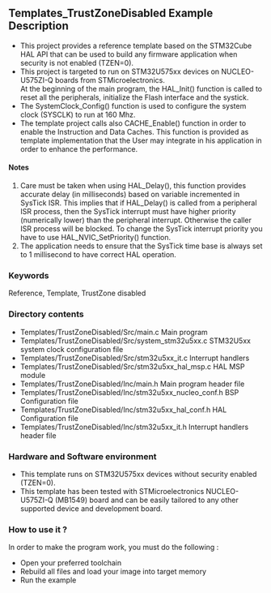 ## <b>Templates_TrustZoneDisabled Example Description</b>

- This project provides a reference template based on the STM32Cube HAL API that can be used
to build any firmware application when security is not enabled (TZEN=0).  
- This project is targeted to run on STM32U575xx devices on NUCLEO-U575ZI-Q boards from STMicroelectronics.  
At the beginning of the main program, the HAL_Init() function is called to reset
all the peripherals, initialize the Flash interface and the systick.
- The SystemClock_Config() function is used to configure the system clock (SYSCLK)
to run at 160 Mhz.
- The template project calls also CACHE_Enable() function in order to enable the Instruction
and Data Caches. This function is provided as template implementation that the User may
integrate in his application in order to enhance the performance.

#### <b>Notes</b>

 1. Care must be taken when using HAL_Delay(), this function provides accurate delay (in milliseconds)
    based on variable incremented in SysTick ISR. This implies that if HAL_Delay() is called from
    a peripheral ISR process, then the SysTick interrupt must have higher priority (numerically lower)
    than the peripheral interrupt. Otherwise the caller ISR process will be blocked.
    To change the SysTick interrupt priority you have to use HAL_NVIC_SetPriority() function.  
 2. The application needs to ensure that the SysTick time base is always set to 1 millisecond
    to have correct HAL operation.

### <b>Keywords</b>

Reference, Template, TrustZone disabled

### <b>Directory contents</b>

  - Templates/TrustZoneDisabled/Src/main.c                  Main program
  - Templates/TrustZoneDisabled/Src/system_stm32u5xx.c      STM32U5xx system clock configuration file
  - Templates/TrustZoneDisabled/Src/stm32u5xx_it.c          Interrupt handlers
  - Templates/TrustZoneDisabled/Src/stm32u5xx_hal_msp.c     HAL MSP module
  - Templates/TrustZoneDisabled/Inc/main.h                  Main program header file
  - Templates/TrustZoneDisabled/Inc/stm32u5xx_nucleo_conf.h BSP Configuration file
  - Templates/TrustZoneDisabled/Inc/stm32u5xx_hal_conf.h    HAL Configuration file
  - Templates/TrustZoneDisabled/Inc/stm32u5xx_it.h          Interrupt handlers header file

### <b>Hardware and Software environment</b>

  - This template runs on STM32U575xx devices without security enabled (TZEN=0).  
  - This template has been tested with STMicroelectronics NUCLEO-U575ZI-Q (MB1549)
    board and can be easily tailored to any other supported device and development board.

### <b>How to use it ?</b>

In order to make the program work, you must do the following :

 - Open your preferred toolchain 
 - Rebuild all files and load your image into target memory
 - Run the example

